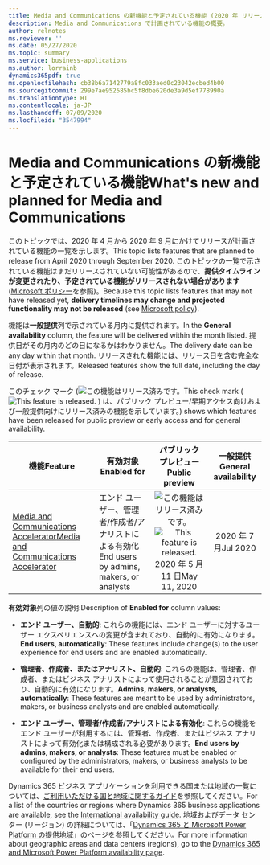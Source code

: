 ```yaml
---
title: Media and Communications の新機能と予定されている機能 (2020 年 リリース ウェーブ 1)
description: Media and Communications で計画されている機能の概要。
author: relnotes
ms.reviewer: ''
ms.date: 05/27/2020
ms.topic: summary
ms.service: business-applications
ms.author: lorrainb
dynamics365pdf: true
ms.openlocfilehash: cb38b6a7142779a8fc033aed0c23042ecbed4b00
ms.sourcegitcommit: 299e7ae952585bc5f8dbe620de3a9d5ef778990a
ms.translationtype: HT
ms.contentlocale: ja-JP
ms.lasthandoff: 07/09/2020
ms.locfileid: "3547994"
---
```

# <a name="whats-new-and-planned-for-media-and-communications"></a><span data-ttu-id="fb99b-103">Media and Communications の新機能と予定されている機能</span><span class="sxs-lookup"><span data-stu-id="fb99b-103">What's new and planned for Media and Communications</span></span>

<span data-ttu-id="fb99b-104">このトピックでは、2020 年 4 月から 2020 年 9 月にかけてリリースが計画されている機能の一覧を示します。</span><span class="sxs-lookup"><span data-stu-id="fb99b-104">This topic lists features that are planned to release from April 2020 through September 2020.</span></span> <span data-ttu-id="fb99b-105">このトピックの一覧で示されている機能はまだリリースされていない可能性があるので、**提供タイムラインが変更されたり、予定されている機能がリリースされない場合があります** ([Microsoft ポリシー](https://go.microsoft.com/fwlink/p/?linkid=2007332)を参照)。</span><span class="sxs-lookup"><span data-stu-id="fb99b-105">Because this topic lists features that may not have released yet, **delivery timelines may change and projected functionality may not be released** (see [Microsoft policy](https://go.microsoft.com/fwlink/p/?linkid=2007332)).</span></span>

<span data-ttu-id="fb99b-106">機能は**一般提供**列で示されている月内に提供されます。</span><span class="sxs-lookup"><span data-stu-id="fb99b-106">In the **General availability** column, the feature will be delivered within the month listed.</span></span> <span data-ttu-id="fb99b-107">提供日がその月内のどの日になるかはわかりません。</span><span class="sxs-lookup"><span data-stu-id="fb99b-107">The delivery date can be any day within that month.</span></span> <span data-ttu-id="fb99b-108">リリースされた機能には、リリース日を含む完全な日付が表示されます。</span><span class="sxs-lookup"><span data-stu-id="fb99b-108">Released features show the full date, including the day of release.</span></span>

<span data-ttu-id="fb99b-109">このチェック マーク (![この機能はリリース済みです。](/dynamics365-release-plan/media/green-checkmark.png "この機能はリリース済みです。")</span><span class="sxs-lookup"><span data-stu-id="fb99b-109">This check mark (![This feature is released.](/dynamics365-release-plan/media/green-checkmark.png "This feature is released.")</span></span> <span data-ttu-id="fb99b-110">) は、パブリック プレビュー/早期アクセス向けおよび一般提供向けにリリース済みの機能を示しています。</span><span class="sxs-lookup"><span data-stu-id="fb99b-110">) shows which features have been released for public preview or early access and for general availability.</span></span>

| <span data-ttu-id="fb99b-111">機能</span><span class="sxs-lookup"><span data-stu-id="fb99b-111">Feature</span></span>    | <span data-ttu-id="fb99b-112">有効対象</span><span class="sxs-lookup"><span data-stu-id="fb99b-112">Enabled for</span></span>    |  <span data-ttu-id="fb99b-113">パブリック プレビュー</span><span class="sxs-lookup"><span data-stu-id="fb99b-113">Public preview</span></span> |  <span data-ttu-id="fb99b-114">一般提供</span><span class="sxs-lookup"><span data-stu-id="fb99b-114">General availability</span></span> | 
| ---------- |---------------- | :---------------: |:--------------: |
| [<span data-ttu-id="fb99b-115">Media and Communications Accelerator</span><span class="sxs-lookup"><span data-stu-id="fb99b-115">Media and Communications Accelerator</span></span>](media-communications-accelerator.md) | <span data-ttu-id="fb99b-116">エンド ユーザー、管理者/作成者/アナリストによる有効化</span><span class="sxs-lookup"><span data-stu-id="fb99b-116">End users by admins, makers, or analysts</span></span>| <span data-ttu-id="fb99b-117">![この機能はリリース済みです。](/dynamics365-release-plan/media/green-checkmark.png "この機能はリリース済みです。")</span><span class="sxs-lookup"><span data-stu-id="fb99b-117">![This feature is released.](/dynamics365-release-plan/media/green-checkmark.png "This feature is released.")</span></span> <span data-ttu-id="fb99b-118">2020 年 5 月 11 日</span><span class="sxs-lookup"><span data-stu-id="fb99b-118">May 11, 2020</span></span>|<span data-ttu-id="fb99b-119">2020 年 7 月</span><span class="sxs-lookup"><span data-stu-id="fb99b-119">Jul 2020</span></span> | 

<span data-ttu-id="fb99b-120">**有効対象**列の値の説明:</span><span class="sxs-lookup"><span data-stu-id="fb99b-120">Description of **Enabled for** column values:</span></span>

- <span data-ttu-id="fb99b-121">**エンド ユーザー、自動的**: これらの機能には、エンド ユーザーに対するユーザー エクスペリエンスへの変更が含まれており、自動的に有効になります。</span><span class="sxs-lookup"><span data-stu-id="fb99b-121">**End users, automatically**: These features include change(s) to the user experience for end users and are enabled automatically.</span></span>

- <span data-ttu-id="fb99b-122">**管理者、作成者、またはアナリスト、自動的**: これらの機能は、管理者、作成者、またはビジネス アナリストによって使用されることが意図されており、自動的に有効になります。</span><span class="sxs-lookup"><span data-stu-id="fb99b-122">**Admins, makers, or analysts, automatically**: These features are meant to be used by administrators, makers, or business analysts and are enabled automatically.</span></span>

- <span data-ttu-id="fb99b-123">**エンド ユーザー、管理者/作成者/アナリストによる有効化**: これらの機能をエンド ユーザーが利用するには、管理者、作成者、またはビジネス アナリストによって有効化または構成される必要があります。</span><span class="sxs-lookup"><span data-stu-id="fb99b-123">**End users by admins, makers, or analysts**: These features must be enabled or configured by the administrators, makers, or business analysts to be available for their end users.</span></span>

<span data-ttu-id="fb99b-124">Dynamics 365 ビジネス アプリケーションを利用できる国または地域の一覧については、[ご利用いただける国と地域に関するガイド](https://aka.ms/dynamics_365_international_availability_deck)を参照してください。</span><span class="sxs-lookup"><span data-stu-id="fb99b-124">For a list of the countries or regions where Dynamics 365 business applications are available, see the [International availability guide](https://aka.ms/dynamics_365_international_availability_deck).</span></span> <span data-ttu-id="fb99b-125">地域およびデータ センター (リージョン) の詳細については、「[Dynamics 365 と Microsoft Power Platform の提供地域](https://aka.ms/BusinessAppsGeoAvailability)」のページを参照してください。</span><span class="sxs-lookup"><span data-stu-id="fb99b-125">For more information about geographic areas and data centers (regions), go to the [Dynamics 365 and Microsoft Power Platform availability page](https://aka.ms/BusinessAppsGeoAvailability).</span></span>
